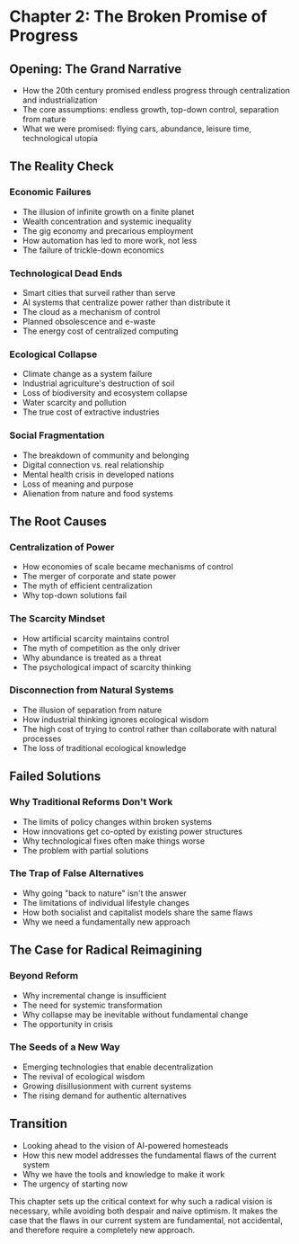 # Chapter 2: The Broken Promise of Progress

## Opening: The Grand Narrative
- How the 20th century promised endless progress through centralization and industrialization
- The core assumptions: endless growth, top-down control, separation from nature
- What we were promised: flying cars, abundance, leisure time, technological utopia

## The Reality Check
### Economic Failures
- The illusion of infinite growth on a finite planet
- Wealth concentration and systemic inequality
- The gig economy and precarious employment
- How automation has led to more work, not less
- The failure of trickle-down economics

### Technological Dead Ends
- Smart cities that surveil rather than serve
- AI systems that centralize power rather than distribute it
- The cloud as a mechanism of control
- Planned obsolescence and e-waste
- The energy cost of centralized computing

### Ecological Collapse
- Climate change as a system failure
- Industrial agriculture's destruction of soil
- Loss of biodiversity and ecosystem collapse
- Water scarcity and pollution
- The true cost of extractive industries

### Social Fragmentation
- The breakdown of community and belonging
- Digital connection vs. real relationship 
- Mental health crisis in developed nations
- Loss of meaning and purpose
- Alienation from nature and food systems

## The Root Causes
### Centralization of Power
- How economies of scale became mechanisms of control
- The merger of corporate and state power
- The myth of efficient centralization
- Why top-down solutions fail

### The Scarcity Mindset
- How artificial scarcity maintains control
- The myth of competition as the only driver
- Why abundance is treated as a threat
- The psychological impact of scarcity thinking

### Disconnection from Natural Systems
- The illusion of separation from nature
- How industrial thinking ignores ecological wisdom
- The high cost of trying to control rather than collaborate with natural processes
- The loss of traditional ecological knowledge

## Failed Solutions
### Why Traditional Reforms Don't Work
- The limits of policy changes within broken systems
- How innovations get co-opted by existing power structures
- Why technological fixes often make things worse
- The problem with partial solutions

### The Trap of False Alternatives
- Why going "back to nature" isn't the answer
- The limitations of individual lifestyle changes
- How both socialist and capitalist models share the same flaws
- Why we need a fundamentally new approach

## The Case for Radical Reimagining
### Beyond Reform
- Why incremental change is insufficient
- The need for systemic transformation
- Why collapse may be inevitable without fundamental change
- The opportunity in crisis

### The Seeds of a New Way
- Emerging technologies that enable decentralization
- The revival of ecological wisdom
- Growing disillusionment with current systems
- The rising demand for authentic alternatives

## Transition
- Looking ahead to the vision of AI-powered homesteads
- How this new model addresses the fundamental flaws of the current system
- Why we have the tools and knowledge to make it work
- The urgency of starting now

This chapter sets up the critical context for why such a radical vision is necessary, while avoiding both despair and naive optimism. It makes the case that the flaws in our current system are fundamental, not accidental, and therefore require a completely new approach.
